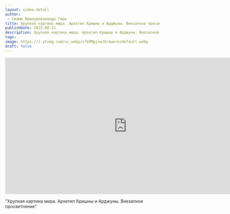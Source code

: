 ```yaml
---
layout: video-detail
author:
 - Свами Вишнудевананда Гири
title: Хрупкая картина мира. Архетип Кришны и Арджуны. Внезапное просветление
publishDate: 2022-08-22
description: Хрупкая картина мира. Архетип Кришны и Арджуны. Внезапное просветление. 
tags: 
image: https://i.ytimg.com/vi_webp/zfk9MgjneJ8/maxresdefault.webp
draft: false
---
```


<iframe width="790" height="444" src="https://www.youtube.com/embed/zfk9MgjneJ8" frameborder="0" allowfullscreen=""></iframe> 

  "Хрупкая картина мира. Архетип Кришны и Арджуны. Внезапное просветление"

  

 